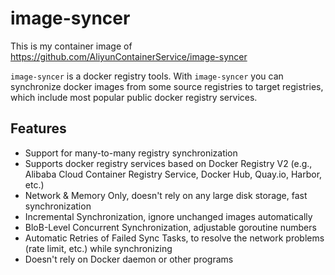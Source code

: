 # image-syncer

This is my container image of https://github.com/AliyunContainerService/image-syncer

`image-syncer` is a docker registry tools. With `image-syncer` you can synchronize docker images from some source registries to target registries, which include most popular public docker registry services.

## Features

- Support for many-to-many registry synchronization
- Supports docker registry services based on Docker Registry V2 (e.g., Alibaba Cloud Container Registry Service, Docker Hub, Quay.io, Harbor, etc.)
- Network & Memory Only, doesn't rely on any large disk storage, fast synchronization
- Incremental Synchronization, ignore unchanged images automatically
- BloB-Level Concurrent Synchronization, adjustable goroutine numbers
- Automatic Retries of Failed Sync Tasks, to resolve the network problems (rate limit, etc.) while synchronizing
- Doesn't rely on Docker daemon or other programs